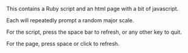 This contains a Ruby script and an html page with a bit of javascript.

Each will repeatedly prompt a random major scale.

For the script, press the space bar to refresh, or any other key to quit.

For the page, press space or click to refresh.

